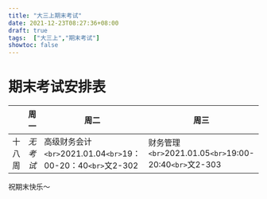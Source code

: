 ```yaml
---
title: "大三上期末考试"
date: 2021-12-23T08:27:36+08:00
draft: true
tags:  ["大三上","期末考试"]
showtoc: false
---
```

# 期末考试安排表

|        | 周一       | 周二                                                               | 周三                                                         | 周四                                        | 周五       |
| ------ | ---------- | ------------------------------------------------------------------ | ------------------------------------------------------------ | ------------------------------------------- | ---------- |
| 十八周 | *无考试* | 高级财务会计`<br>`2021.01.04`<br>`19：00-20：40`<br>`文2-302 | 财务管理`<br>`2021.01.05`<br>`19:00-20:40`<br>`文2-303 | 统计学`<br>`2021.01.06`<br>`10:10-11:50 | *无考试* |

祝期末快乐～
